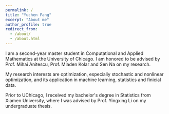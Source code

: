 ```yaml
---
permalink: /
title: "Yuchen Fang"
excerpt: "About me"
author_profile: true
redirect_from: 
  - /about/
  - /about.html
---
```


I am a second-year master student in Computational and Applied Mathematics at the University of Chicago. I am honored to be advised by Prof. Mihai Anitescu, Prof. Mladen Kolar and Sen Na on my research.

My research interests are optimization, especially stochastic and nonlinear optimization, and its application in machine learning, statistics and finicial data.

Prior to UChicago, I received my bachelor's degree in Statistics from Xiamen University, where I was advised by Prof. Yingxing Li on my undergraduate thesis.


